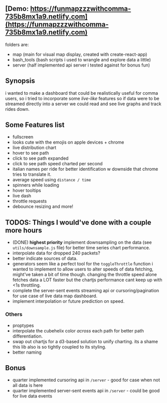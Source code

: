 ## [Demo: https://funmapzzzwithcomma-735b8mx1a9.netlify.com](https://funmapzzzwithcomma-735b8mx1a9.netlify.com)

folders are:
- map (main for visual map display, created with create-react-app)
- bash_tools (bash scripts i used to wrangle and explore data a little)
- server (half implemented api server i tested against for bonus fun)

## Synopsis
i wanted to make a dashboard that could be realistically useful for comma users, so i tried to incorporate some *live-like* features
so if data were to be streamed directly into a server we could read and see live graphs and track rides down.

## Some Features list
- fullscreen
- looks cute with the emojis on apple devices + chrome
- live distribution chart
- hover to see path
- click to see path expanded
- click to see path speed charted per second
- italian names per ride for better identification w downside that chrome tries to translate it.
- average speed using `distance / time`
- spinners while loading
- hover tooltips
- live dash
- throttle requests
- debounce resizing
and more!

## TODOS: Things I would've done with a couple more hours
- (DONE) **highest priority** implement downsampling on the data (see `utils/downsample.js` file) for better time series chart performance.
- interpolate data for dropped 240 packets?
- better indicate sources of data.
- generators seem like a perfect tool for the `toggleThrottle` function i wanted to implement to allow users to alter speeds of data fetching, might've taken a bit of time though. changing the throttle speed alone fetches data a LOT faster but the chartjs performance cant keep up with <1s throttling.
- complete the server-sent events streaming api or cursoring/pagination for use case of live data map dashboard.
- implement interpolation or future prediction on speed.


### Others
- proptypes
- interpolate the cubehelix color *across* each path for better path differentiation.
- swap out chartjs for a d3-based solution to unify charting. its a shame this lib also is so tightly coupled to its styling.
- better naming

## Bonus
- quarter implemented cursoring api in `/server` - good for case when not all data is here
- quarter implemented server-sent events api in `/server` - could be good for live data events

